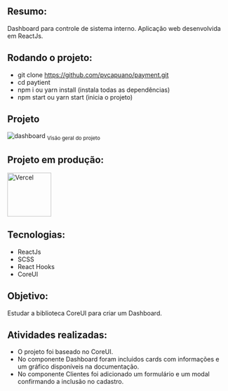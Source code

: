## Resumo: 

Dashboard para controle de sistema interno. Aplicação web desenvolvida em ReactJs.

## Rodando o projeto:

* git clone https://github.com/pvcapuano/payment.git
* cd paytient
* npm i ou yarn install (instala todas as dependências)
* npm start ou yarn start (inicia o projeto)

## Projeto

![dashboard](https://user-images.githubusercontent.com/10540844/170145874-f421b7e5-eb9a-4ee3-a488-18d6a30e2103.PNG)
<sub>Visão geral do projeto</sub>

## Projeto em produção:

<p>
 <a href="https://payment-rust.vercel.app/#/dashboard" target="_blank"> 
  <img src="https://ml.globenewswire.com/Resource/Download/3a54c241-a668-4c94-9747-3d3da9da3bf2?size=2" alt="Vercel" width="100"/> 
 </a>
</p>

## Tecnologias:

* ReactJs
* SCSS
* React Hooks
* CoreUI

## Objetivo:

Estudar a biblioteca CoreUI para criar um Dashboard. 

## Atividades realizadas:

* O projeto foi baseado no CoreUI. 
* No componente Dashboard foram incluidos cards com informações e um gráfico disponíveis na documentação. 
* No componente Clientes foi adicionado um formulário e um modal confirmando a inclusão no cadastro.
